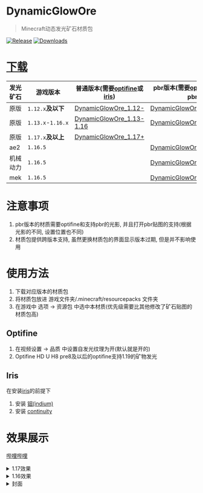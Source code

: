 # DynamicGlowOre

> Minecraft动态发光矿石材质包

[![Release](https://img.shields.io/github/v/release/4o4E/DynamicGlowOre?label=Release)](https://github.com/4o4E/DynamicGlowOre/releases/latest)
[![Downloads](https://img.shields.io/github/downloads/4o4E/DynamicGlowOre/total?label=Download)](https://github.com/4o4E/DynamicGlowOre/releases)

# [下载](https://github.com/4o4E/DynamicGlowOre/releases/latest)

| 发光矿石 | 游戏版本              | 普通版本(需要[optifine](#Optifine)或[iris](#Iris))                                                                                  | pbr版本(需要[optifine](#Optifine)或[iris](#Iris)**以及**支持pbr的光影)                                                                                   |
|------|-------------------|------------------------------------------------------------------------------------------------------------------------------|----------------------------------------------------------------------------------------------------------------------------------------------|
| 原版   | `1.12.x`**及以下**   | [DynamicGlowOre_1.12-](https://github.com/4o4E/DynamicGlowOre/releases/download/2022.06.22/DynamicGlowOre_1.12-.zip)         | [DynamicGlowOre_1.12-_pbr](https://github.com/4o4E/DynamicGlowOre/releases/download/2022.06.22/DynamicGlowOre_1.12-_pbr.zip)                 |
| 原版   | `1.13.x`-`1.16.x` | [DynamicGlowOre_1.13-1.16](https://github.com/4o4E/DynamicGlowOre/releases/download/2022.06.22/DynamicGlowOre_1.13-1.16.zip) | [DynamicGlowOre_1.13-1.16_pbr](https://github.com/4o4E/DynamicGlowOre/releases/download/2022.06.22/DynamicGlowOre_1.13-1.16_pbr.zip)         |
| 原版   | `1.17.x`**及以上**   | [DynamicGlowOre_1.17+](https://github.com/4o4E/DynamicGlowOre/releases/download/2022.06.22/DynamicGlowOre_1.17+.zip)         |                                                                                                                                              |
| ae2  | `1.16.5`          |                                                                                                                              | [DynamicGlowOre_ae2_1.16.5_pbr](https://github.com/4o4E/DynamicGlowOre/releases/download/2022.06.22/DynamicGlowOre_ae2_1.16.5_pbr.zip)       |
| 机械动力 | `1.16.5`          |                                                                                                                              | [DynamicGlowOre_create_1.16.5_pbr](https://github.com/4o4E/DynamicGlowOre/releases/download/2022.06.22/DynamicGlowOre_create_1.16.5_pbr.zip) |
| mek  | `1.16.5`          |                                                                                                                              | [DynamicGlowOre_mek_1.16.5_pbr](https://github.com/4o4E/DynamicGlowOre/releases/download/2022.06.22/DynamicGlowOre_mek_1.16.5_pbr.zip)       |

# 注意事项

1. pbr版本的材质需要optifine和支持pbr的光影, 并且打开pbr贴图的支持(根据光影的不同, 设置位置也不同)
2. 材质包提供跨版本支持, 虽然更换材质包的界面显示版本过期, 但是并不影响使用

# 使用方法

1. 下载对应版本的材质包
2. 将材质包放进 游戏文件夹/.minecraft/resourcepacks 文件夹
3. 在游戏中 选项 -> 资源包 中选中本材质(优先级需要比其他修改了矿石贴图的材质包高)

## Optifine

1. 在视频设置 -> 品质 中设置自发光纹理为开(默认就是开的)
2. Optifine HD U H8 pre8及以后的optifine支持1.19的矿物发光

## Iris

在安装[iris](https://irisshaders.net/)的前提下

1. 安装 [铟(indium)](https://modrinth.com/mod/indium)
2. 安装 [continuity](https://modrinth.com/mod/continuity)

# 效果展示

[哔哩哔哩](https://www.bilibili.com/video/BV1cv411v77b)

<details>
  <summary>1.17效果</summary>

![image](https://user-images.githubusercontent.com/58851040/123540758-38dab400-d773-11eb-993f-83571aa36d6b.png)

</details>

<details>
  <summary>1.16效果</summary>

![gif](https://user-images.githubusercontent.com/58851040/119498294-0adf0a00-bd98-11eb-93fe-2d19f9f6ff51.gif)
![image](https://user-images.githubusercontent.com/58851040/119341188-0fd38900-bcc6-11eb-8f29-8a4845011848.png)
![image](https://user-images.githubusercontent.com/58851040/119341282-2a0d6700-bcc6-11eb-8382-e0c8fe19f053.png)

</details>

<details>
  <summary>封面</summary>

![pack](https://user-images.githubusercontent.com/58851040/119498390-28ac6f00-bd98-11eb-9a0b-2aa96705b40d.png)
![pack](https://user-images.githubusercontent.com/58851040/119498398-2ba75f80-bd98-11eb-9d7b-34abdef1778f.png)

</details>